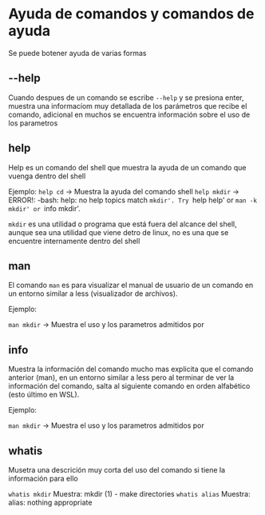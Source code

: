 # Ayuda de comandos y comandos de ayuda

Se puede botener ayuda de varias formas

## --help

Cuando despues de un comando se escribe `--help` y se presiona enter, muestra una informacíom muy detallada de los parámetros que recibe el comando, adicional en muchos se encuentra información sobre el uso de los parametros

## help

Help es un comando del shell que muestra la ayuda de un comando que vuenga dentro del shell

Ejemplo:
`help cd` -> Muestra la ayuda del comando shell
`help mkdir` -> ERROR!: -bash: help: no help topics match `mkdir'. Try `help help' or `man -k mkdir' or `info mkdir'.

`mkdir` es una utilidad o programa que está fuera del alcance del shell, aunque sea una utilidad que viene detro de linux, no es una que se encuentre internamente dentro del shell

## man

El comando `man` es para visualizar el manual de usuario de un comando en un entorno similar a less (visualizador de archivos).

Ejemplo:

`man mkdir` -> Muestra el uso y los parametros admitidos por

## info

Muestra la información del comando mucho mas explicita que el comando anterior (man), en un entorno similar a less pero al terminar de ver la información del comando, salta al siguiente comando en orden alfabético (esto último en WSL).

Ejemplo:

`man mkdir` -> Muestra el uso y los parametros admitidos por

## whatis

Musetra una descrición muy corta del uso del comando si tiene la información para ello

`whatis mkdir` Muestra: mkdir (1) - make directories
`whatis alias` Muestra: alias: nothing appropriate
